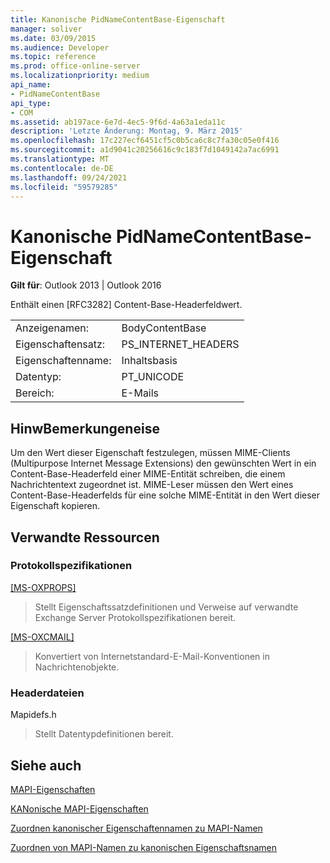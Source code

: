```yaml
---
title: Kanonische PidNameContentBase-Eigenschaft
manager: soliver
ms.date: 03/09/2015
ms.audience: Developer
ms.topic: reference
ms.prod: office-online-server
ms.localizationpriority: medium
api_name:
- PidNameContentBase
api_type:
- COM
ms.assetid: ab197ace-6e7d-4ec5-9f6d-4a63a1eda11c
description: 'Letzte Änderung: Montag, 9. März 2015'
ms.openlocfilehash: 17c227ecf6451cf5c0b5ca6c8c7fa30c05e0f416
ms.sourcegitcommit: a1d9041c20256616c9c183f7d1049142a7ac6991
ms.translationtype: MT
ms.contentlocale: de-DE
ms.lasthandoff: 09/24/2021
ms.locfileid: "59579285"
---
```

# <a name="pidnamecontentbase-canonical-property"></a>Kanonische PidNameContentBase-Eigenschaft

  
  
**Gilt für**: Outlook 2013 | Outlook 2016 
  
Enthält einen [RFC3282] Content-Base-Headerfeldwert.
  
|||
|:-----|:-----|
|Anzeigenamen:  <br/> |BodyContentBase  <br/> |
|Eigenschaftensatz:  <br/> |PS_INTERNET_HEADERS  <br/> |
|Eigenschaftenname:  <br/> |Inhaltsbasis  <br/> |
|Datentyp:  <br/> |PT_UNICODE  <br/> |
|Bereich:  <br/> |E-Mails  <br/> |
   
## <a name="remarks"></a>HinwBemerkungeneise

Um den Wert dieser Eigenschaft festzulegen, müssen MIME-Clients (Multipurpose Internet Message Extensions) den gewünschten Wert in ein Content-Base-Headerfeld einer MIME-Entität schreiben, die einem Nachrichtentext zugeordnet ist. MIME-Leser müssen den Wert eines Content-Base-Headerfelds für eine solche MIME-Entität in den Wert dieser Eigenschaft kopieren.
  
## <a name="related-resources"></a>Verwandte Ressourcen

### <a name="protocol-specifications"></a>Protokollspezifikationen

[[MS-OXPROPS]](https://msdn.microsoft.com/library/f6ab1613-aefe-447d-a49c-18217230b148%28Office.15%29.aspx)
  
> Stellt Eigenschaftssatzdefinitionen und Verweise auf verwandte Exchange Server Protokollspezifikationen bereit.
    
[[MS-OXCMAIL]](https://msdn.microsoft.com/library/b60d48db-183f-4bf5-a908-f584e62cb2d4%28Office.15%29.aspx)
  
> Konvertiert von Internetstandard-E-Mail-Konventionen in Nachrichtenobjekte.
    
### <a name="header-files"></a>Headerdateien

Mapidefs.h
  
> Stellt Datentypdefinitionen bereit.
    
## <a name="see-also"></a>Siehe auch



[MAPI-Eigenschaften](mapi-properties.md)
  
[KANonische MAPI-Eigenschaften](mapi-canonical-properties.md)
  
[Zuordnen kanonischer Eigenschaftennamen zu MAPI-Namen](mapping-canonical-property-names-to-mapi-names.md)
  
[Zuordnen von MAPI-Namen zu kanonischen Eigenschaftsnamen](mapping-mapi-names-to-canonical-property-names.md)

